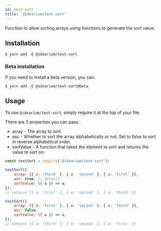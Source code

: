 ```yaml
---
id: text-sort
title: '@idearium/text-sort'
---
```


Function to allow sorting arrays using functions to generate the sort value.

## Installation

```shell
$ yarn add -E @idearium/text-sort
```

### Beta installation

If you need to install a beta version, you can:

```shell
$ yarn add -E @idearium/text-sort@beta
```

## Usage

To use `@idearium/text-sort`, simply require it at the top of your file.

There are 3 properties you can pass:

-   array - The array to sort.
-   asc - Whether to sort the array alphabetically or not. Set to false to sort in reverse alphabetical order.
-   sortValue - A function that takes the element to sort and returns the value to sort on.

```js
const textSort = require('@idearium/text-sort');

textSort({
    array: [{ a: 'third' }, { a: 'second' }, { a: 'first' }],
    asc: true, // default
    sortValue: ({ a }) => a,
});
// returns [{ a: 'first' }, { a: 'second' }, { a: 'third' }]

textSort({
    array: [{ a: 'first' }, { a: 'second' }, { a: 'third' }],
    asc: false,
    sortValue: ({ a }) => a,
});
// returns [{ a: 'third' }, { a: 'second' }, { a: 'first' }]
```
